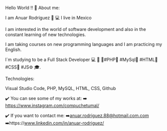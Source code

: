 Hello World !! 👋
About me:

I am Anuar Rodríguez 👋  💻   I live in Mexico 
 
I am interested in the world of software development and also in the constant learning of new technologies.

I am taking courses on new programming languages and I am practicing my English.
   
I`m studying to be a Full Stack Developer 💻 📂
📂#PHP🐘 #MySql🐬 #HTML📄 #CSS🎨 #JS⚙️ 🎓.

Technologies:

Visual Studio Code, PHP, MySQL, HTML, CSS, Github

✔️ You can see some of my works at:
➡️ https://www.instagram.com/compuchetumal/

✔️ If you want to contact me:
➡️anuar.rodriguez.88@hotmail.com.com
➡️https://www.linkedin.com/in/anuar-rodriguez/
